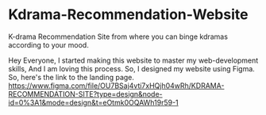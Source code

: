 # Kdrama-Recommendation-Website
K-drama Recommendation Site from where you can binge kdramas according to your mood.

Hey Everyone, I started making this website to master my web-development skills, And I am loving this process. So, I designed my website using Figma. So, here's the link to the landing page. 
https://www.figma.com/file/OU7BSaj4vti7xHQjh04wRh/KDRAMA-RECOMMENDATION-SITE?type=design&node-id=0%3A1&mode=design&t=eOtmk0OQAWh19r59-1

